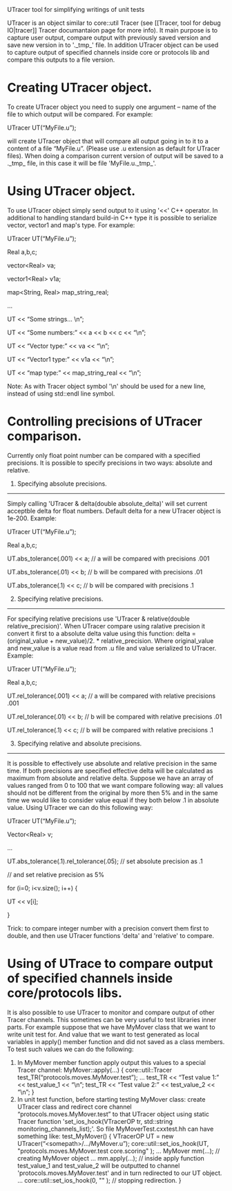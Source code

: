 <!-- --- title:  U Tracer -->UTracer tool for simplifying writings of unit tests

UTracer is an object similar to core::util Tracer (see [[Tracer, tool for debug IO|tracer]] Tracer documantaion page for more info). It main purpose is to capture user output, compare output with previously saved version and save new version in to '.\_tmp\_' file. In addition UTracer object can be used to capture output of specified channels inside core or protocols lib and compare this outputs to a file version.

Creating UTracer object.
========================

To create UTracer object you need to supply one argument – name of the file to which output will be compared. For example:

UTracer UT(“MyFile.u”);

will create UTracer object that will compare all output going in to it to a content of a file “MyFile.u”. (Please use .u extension as default for UTracer files). When doing a comparison current version of output will be saved to a .\_tmp\_ file, in this case it will be file 'MyFile.u.\_tmp\_'.

Using UTracer object.
=====================

To use UTracer object simply send output to it using '\<\<' C++ operator. In additional to handling standard build-in C++ type it is possible to serialize vector, vector1 and map's type. For example:

UTracer UT(“MyFile.u”);

Real a,b,c;

vector\<Real\> va;

vector1\<Real\> v1a;

map\<String, Real\> map\_string\_real;

...

UT \<\< “Some strings... \\n”;

UT \<\< “Some numbers:” \<\< a \<\< b \<\< c \<\< “\\n”;

UT \<\< “Vector type:” \<\< va \<\< “\\n”;

UT \<\< “Vector1 type:” \<\< v1a \<\< “\\n”;

UT \<\< “map type:” \<\< map\_string\_real \<\< “\\n”;

Note: As with Tracer object symbol '\\n' should be used for a new line, instead of using std::endl line symbol.

Controlling precisions of UTracer comparison.
=============================================

Currently only float point number can be compared with a specified precisions. It is possible to specify precisions in two ways: absolute and relative.

1. Specifying absolute precisions.
----------------------------------

Simply calling 'UTracer & delta(double absolute\_delta)' will set current acceptble delta for float numbers. Default delta for a new UTracer object is 1e-200. Example:

UTracer UT(“MyFile.u”);

Real a,b,c;

UT.abs\_tolerance(.001) \<\< a; // a will be compared with precisions .001

UT.abs\_tolerance(.01) \<\< b; // b will be compared with precisions .01

UT.abs\_tolerance(.1) \<\< c; // b will be compared with precisions .1

2. Specifying relative precisions.
----------------------------------

For specifying relative precisions use 'UTracer & relative(double relative\_precision)'. When UTracer compare using ralative precision it convert it first to a absolute delta value using this function: delta = (original\_value + new\_value)/2. \* relative\_precision. Where original\_value and new\_value is a value read from .u file and value serialized to UTracer. Example:

UTracer UT(“MyFile.u”);

Real a,b,c;

UT.rel\_tolerance(.001) \<\< a; // a will be compared with relative precisions .001

UT.rel\_tolerance(.01) \<\< b; // b will be compared with relative precisions .01

UT.rel\_tolerance(.1) \<\< c; // b will be compared with relative precisions .1

3. Specifying relative and absolute precisions.
-----------------------------------------------

It is possible to effectively use absolute and relative precision in the same time. If both precisions are specified effective delta will be calculated as maximum from absolute and relative delta. Suppose we have an array of values ranged from 0 to 100 that we want compare following way: all values should not be different from the original by more then 5% and in the same time we would like to consider value equal if they both below .1 in absolute value. Using UTracer we can do this following way:

UTracer UT(“MyFile.u”);

Vector\<Real\> v;

...

UT.abs\_tolerance(.1).rel\_tolerance(.05); // set absolute precision as .1

// and set relative precision as 5%

for (i=0; i\<v.size(); i++) {

UT \<\< v[i];

}

Trick: to compare integer number with a precision convert them first to double, and then use UTracer functions 'delta' and 'relative' to compare.

Using of UTrace to compare output of specified channels inside core/protocols libs.
===================================================================================

It is also possible to use UTracer to monitor and compare output of other Tracer channels. This sometimes can be very useful to test libraries inner parts. For example suppose that we have MyMover class that we want to write unit test for. And value that we want to test generated as local variables in apply() member function and did not saved as a class members. To test such values we can do the following:

1.  In MyMover member function apply output this values to a special Tracer channel:
    MyMover::apply(...) {
    core::util::Tracer test\_TR(“protocols.moves.MyMover.test”);
    ...
    test\_TR \<\< “Test value 1:” \<\< test\_value\_1 \<\< “\\n”;
    test\_TR \<\< “Test value 2:” \<\< test\_value\_2 \<\< “\\n”;
    }
2.  In unit test function, before starting testing MyMover class: create UTracer class and redirect core channel “protocols.moves.MyMover.test” to that UTracer object using static Tracer function 'set\_ios\_hook(VTracerOP tr, std::string monitoring\_channels\_list);'. So file MyMoverTest.cxxtest.hh can have something like:
    test\_MyMover() {
    VTracerOP UT = new UTracer(“\<somepath\>/.../MyMover.u”);
    core::util::set\_ios\_hook(UT, "protocols.moves.MyMover.test core.scoring" );
    ...
    MyMover mm(...); // creating MyMover object
    ...
    mm.apply(...); // inside apply function test\_value\_1 and test\_value\_2 will be outputted to channel 'protocols.moves.MyMover.test' and in turn redirected to our UT object.
    ...
    core::util::set\_ios\_hook(0, "" ); // stopping redirection.
    }


